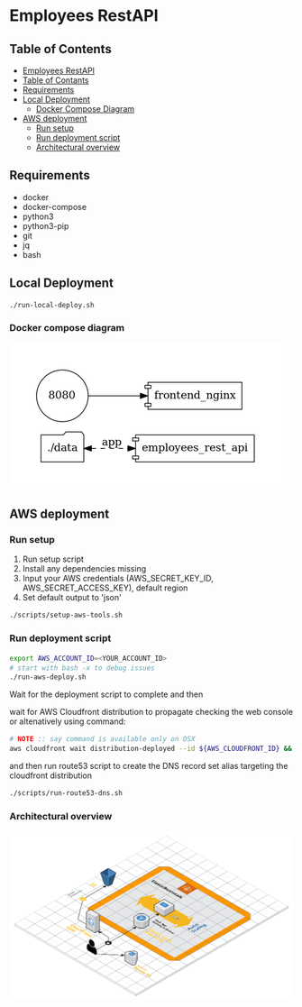 # Employees RestAPI

## Table of Contents

<!-- TOC -->
- [Employees RestAPI](#employees-restapi)
- [Table of Contants](#table-of-contants)
- [Requirements](#requirements)
- [Local Deployment](#local-deployment)
    - [Docker Compose Diagram](#docker-compose-diagram)
- [AWS deployment](#aws-deployment)
    - [Run setup](#run-setup)
    - [Run deployment script](#run-deployment-script)
    - [Architectural overview](#architectural-overview)
<!-- /TOC -->

## Requirements

* docker
* docker-compose
* python3
* python3-pip
* git
* jq
* bash


## Local Deployment

```bash
./run-local-deploy.sh
```

### Docker compose diagram

![compose-overview](docker-compose-topology.png)

## AWS deployment

### Run setup

1. Run setup script
2. Install any dependencies missing
3. Input your AWS credentials (AWS_SECRET_KEY_ID, AWS_SECRET_ACCESS_KEY), default region
4. Set default output to 'json'

```bash
./scripts/setup-aws-tools.sh
```

### Run deployment script

```bash
export AWS_ACCOUNT_ID=<YOUR_ACCOUNT_ID>
# start with bash -x to debug issues
./run-aws-deploy.sh
```

Wait for the deployment script to complete and then 

wait for AWS Cloudfront distribution to propagate checking the web console or altenatively using command:

```bash
# NOTE :: say command is available only on OSX
aws cloudfront wait distribution-deployed --id ${AWS_CLOUDFRONT_ID} && say -v "Luciana" "Distribuição concluída"
```

and then run route53 script to create the DNS record set alias targeting the cloudfront distribution 

```bash
./scripts/run-route53-dns.sh
```

### Architectural overview

![Architectural-overview](aws-blueprint.png)



